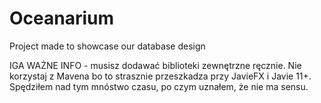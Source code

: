 # Oceanarium
Project made to showcase our database design

IGA WAŻNE INFO - musisz dodawać biblioteki zewnętrzne ręcznie. Nie korzystaj z Mavena bo to strasznie przeszkadza przy JavieFX i Javie 11+.
Spędziłem nad tym mnóstwo czasu, po czym uznałem, że nie ma sensu.
